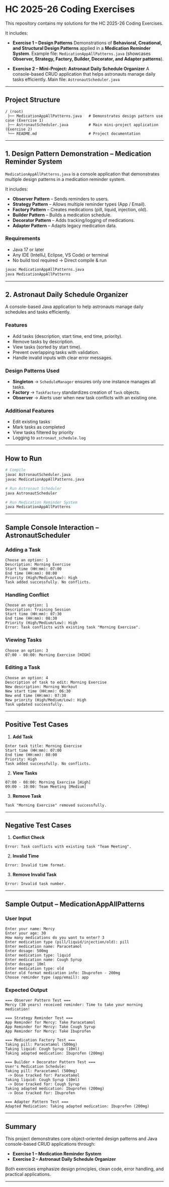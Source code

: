 # HC 2025-26 Coding Exercises

This repository contains my solutions for the HC 2025-26 Coding Exercises.

It includes:

* **Exercise 1 – Design Patterns**
  Demonstrations of **Behavioral, Creational, and Structural Design Patterns** applied in a **Medication Reminder System**.
  Example file: `MedicationAppAllPatterns.java` (showcases **Observer, Strategy, Factory, Builder, Decorator, and Adapter patterns**).

* **Exercise 2 – Mini-Project: Astronaut Daily Schedule Organizer**
  A console-based CRUD application that helps astronauts manage daily tasks efficiently.
  Main file: `AstronautScheduler.java`

---

## Project Structure

```
/ (root)
 ├── MedicationAppAllPatterns.java   # Demonstrates design pattern use case (Exercise 1)
 ├── AstronautScheduler.java         # Main mini-project application (Exercise 2)
 └── README.md                       # Project documentation
```

---

## 1. Design Pattern Demonstration – Medication Reminder System

`MedicationAppAllPatterns.java` is a console application that demonstrates multiple design patterns in a medication reminder system.

It includes:

* **Observer Pattern** – Sends reminders to users.
* **Strategy Pattern** – Allows multiple reminder types (App / Email).
* **Factory Pattern** – Creates medications (pill, liquid, injection, old).
* **Builder Pattern** – Builds a medication schedule.
* **Decorator Pattern** – Adds tracking/logging of medications.
* **Adapter Pattern** – Adapts legacy medication data.

### Requirements

* Java 17 or later
* Any IDE (IntelliJ, Eclipse, VS Code) or terminal
* No build tool required → Direct compile & run

```bash
javac MedicationAppAllPatterns.java
java MedicationAppAllPatterns
```

---

## 2. Astronaut Daily Schedule Organizer

A console-based Java application to help astronauts manage daily schedules and tasks efficiently.

### Features

* Add tasks (description, start time, end time, priority).
* Remove tasks by description.
* View tasks (sorted by start time).
* Prevent overlapping tasks with validation.
* Handle invalid inputs with clear error messages.

### Design Patterns Used

* **Singleton** → `ScheduleManager` ensures only one instance manages all tasks.
* **Factory** → `TaskFactory` standardizes creation of `Task` objects.
* **Observer** → Alerts user when new task conflicts with an existing one.

### Additional Features

* Edit existing tasks
* Mark tasks as completed
* View tasks filtered by priority
* Logging to `astronaut_schedule.log`

---

## How to Run

```bash
# Compile
javac AstronautScheduler.java
javac MedicationAppAllPatterns.java

# Run Astronaut Scheduler
java AstronautScheduler

# Run Medication Reminder System
java MedicationAppAllPatterns
```

---

## Sample Console Interaction – AstronautScheduler

### Adding a Task

```
Choose an option: 1
Description: Morning Exercise
Start time (HH:mm): 07:00
End time (HH:mm): 08:00
Priority (High/Medium/Low): High
Task added successfully. No conflicts.
```

### Handling Conflict

```
Choose an option: 1
Description: Training Session
Start time (HH:mm): 07:30
End time (HH:mm): 08:30
Priority (High/Medium/Low): High
Error: Task conflicts with existing task "Morning Exercise".
```

### Viewing Tasks

```
Choose an option: 3
07:00 - 08:00: Morning Exercise [HIGH]
```

### Editing a Task

```
Choose an option: 4
Description of task to edit: Morning Exercise
New description: Morning Workout
New start time (HH:mm): 06:30
New end time (HH:mm): 07:30
New priority (High/Medium/Low): High
Task updated successfully.
```

---

## Positive Test Cases

1. **Add Task**

```
Enter task title: Morning Exercise
Start time (HH:mm): 07:00
End time (HH:mm): 08:00
Priority: High
Task added successfully. No conflicts.
```

2. **View Tasks**

```
07:00 - 08:00: Morning Exercise [High]
09:00 - 10:00: Team Meeting [Medium]
```

3. **Remove Task**

```
Task "Morning Exercise" removed successfully.
```

---

## Negative Test Cases

1. **Conflict Check**

```
Error: Task conflicts with existing task "Team Meeting".
```

2. **Invalid Time**

```
Error: Invalid time format.
```

3. **Remove Invalid Task**

```
Error: Invalid task number.
```

---

## Sample Output – MedicationAppAllPatterns

### User Input

```
Enter your name: Mercy
Enter your age: 30
How many medications do you want to enter? 3
Enter medication type (pill/liquid/injection/old): pill
Enter medication name: Paracetamol
Enter dosage: 500mg
Enter medication type: liquid
Enter medication name: Cough Syrup
Enter dosage: 10ml
Enter medication type: old
Enter old format medication info: Ibuprofen - 200mg
Choose reminder type (app/email): app
```

### Expected Output

```
=== Observer Pattern Test ===
Mercy (30 years) received reminder: Time to take your morning medication!

=== Strategy Reminder Test ===
App Reminder for Mercy: Take Paracetamol
App Reminder for Mercy: Take Cough Syrup
App Reminder for Mercy: Take Ibuprofen

=== Medication Factory Test ===
Taking pill: Paracetamol (500mg)
Taking liquid: Cough Syrup (10ml)
Taking adapted medication: Ibuprofen (200mg)

=== Builder + Decorator Pattern Test ===
User's Medication Schedule:
Taking pill: Paracetamol (500mg)
 -> Dose tracked for: Paracetamol
Taking liquid: Cough Syrup (10ml)
 -> Dose tracked for: Cough Syrup
Taking adapted medication: Ibuprofen (200mg)
 -> Dose tracked for: Ibuprofen

=== Adapter Pattern Test ===
Adapted Medication: Taking adapted medication: Ibuprofen (200mg)
```

---

## Summary

This project demonstrates core object-oriented design patterns and Java console-based CRUD applications through:

* **Exercise 1 – Medication Reminder System**
* **Exercise 2 – Astronaut Daily Schedule Organizer**

Both exercises emphasize design principles, clean code, error handling, and practical applications.

---
